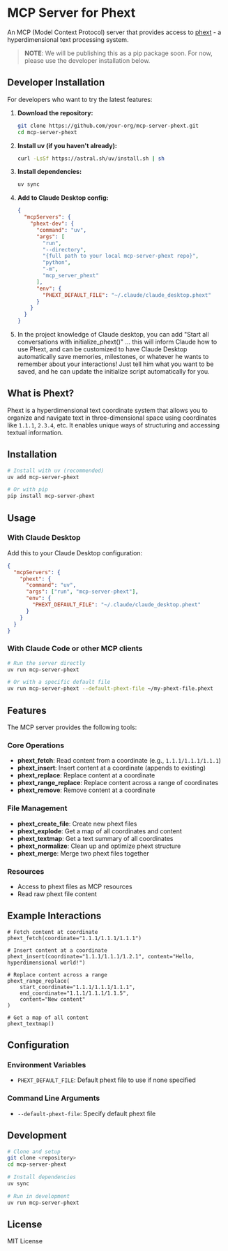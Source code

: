 # MCP Server for Phext

An MCP (Model Context Protocol) server that provides access to [phext](https://pypi.org/project/libphext/) - a hyperdimensional text processing system.

> **NOTE**: We will be publishing this as a pip package soon. For now, please use the developer installation below.

## Developer Installation

For developers who want to try the latest features:

1. **Download the repository:**
   ```bash
   git clone https://github.com/your-org/mcp-server-phext.git
   cd mcp-server-phext
   ```

2. **Install uv (if you haven't already):**
   ```bash
   curl -LsSf https://astral.sh/uv/install.sh | sh
   ```

3. **Install dependencies:**
   ```bash
   uv sync
   ```

4. **Add to Claude Desktop config:**
   ```json
   {
     "mcpServers": {
       "phext-dev": {
         "command": "uv",
         "args": [
           "run",
           "--directory",
           "{full path to your local mcp-server-phext repo}",
           "python",
           "-m",
           "mcp_server_phext"
         ],
         "env": {
           "PHEXT_DEFAULT_FILE": "~/.claude/claude_desktop.phext"
         }
       }
     }
   }
   ```
5. In the project knowledge of Claude desktop, you can add "Start all conversations with initialize_phext()" ... this will inform Claude how to use Phext, and can be customized to have Claude Desktop automatically save memories, milestones, or whatever he wants to remember about your interactions! Just tell him what you want to be saved, and he can update the initialize script automatically for you.

## What is Phext?

Phext is a hyperdimensional text coordinate system that allows you to organize and navigate text in three-dimensional space using coordinates like `1.1.1`, `2.3.4`, etc. It enables unique ways of structuring and accessing textual information.

## Installation

```bash
# Install with uv (recommended)
uv add mcp-server-phext

# Or with pip
pip install mcp-server-phext
```

## Usage

### With Claude Desktop

Add this to your Claude Desktop configuration:

```json
{
  "mcpServers": {
    "phext": {
      "command": "uv",
      "args": ["run", "mcp-server-phext"],
      "env": {
        "PHEXT_DEFAULT_FILE": "~/.claude/claude_desktop.phext"
      }
    }
  }
}
```

### With Claude Code or other MCP clients

```bash
# Run the server directly
uv run mcp-server-phext

# Or with a specific default file
uv run mcp-server-phext --default-phext-file ~/my-phext-file.phext
```

## Features

The MCP server provides the following tools:

### Core Operations
- **phext_fetch**: Read content from a coordinate (e.g., `1.1.1/1.1.1/1.1.1`)
- **phext_insert**: Insert content at a coordinate (appends to existing)
- **phext_replace**: Replace content at a coordinate
- **phext_range_replace**: Replace content across a range of coordinates
- **phext_remove**: Remove content at a coordinate

### File Management
- **phext_create_file**: Create new phext files
- **phext_explode**: Get a map of all coordinates and content
- **phext_textmap**: Get a text summary of all coordinates
- **phext_normalize**: Clean up and optimize phext structure
- **phext_merge**: Merge two phext files together

### Resources
- Access to phext files as MCP resources
- Read raw phext file content

## Example Interactions

```
# Fetch content at coordinate
phext_fetch(coordinate="1.1.1/1.1.1/1.1.1")

# Insert content at a coordinate
phext_insert(coordinate="1.1.1/1.1.1/1.2.1", content="Hello, hyperdimensional world!")

# Replace content across a range
phext_range_replace(
    start_coordinate="1.1.1/1.1.1/1.1.1", 
    end_coordinate="1.1.1/1.1.1/1.1.5", 
    content="New content"
)

# Get a map of all content
phext_textmap()
```

## Configuration

### Environment Variables
- `PHEXT_DEFAULT_FILE`: Default phext file to use if none specified

### Command Line Arguments
- `--default-phext-file`: Specify default phext file

## Development

```bash
# Clone and setup
git clone <repository>
cd mcp-server-phext

# Install dependencies
uv sync

# Run in development
uv run mcp-server-phext
```

## License

MIT License
